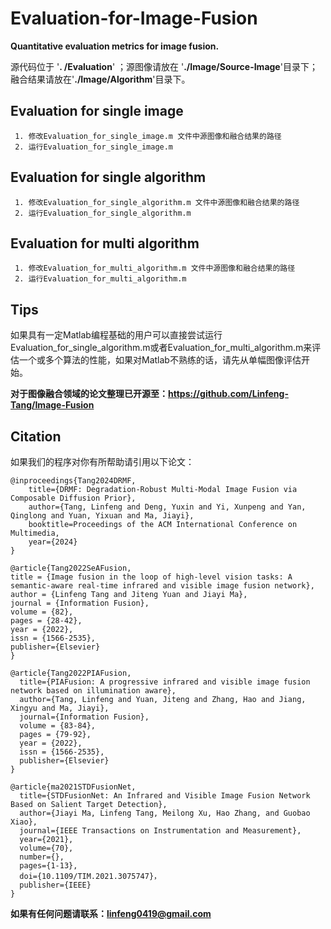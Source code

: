 # Evaluation-for-Image-Fusion
**Quantitative evaluation metrics for image fusion.**

源代码位于 '**. /Evaluation**' ；源图像请放在 '**./Image/Source-Image**'目录下； 融合结果请放在'**./Image/Algorithm**'目录下。
## Evaluation for single image

     1. 修改Evaluation_for_single_image.m 文件中源图像和融合结果的路径
     2. 运行Evaluation_for_single_image.m
 
## Evaluation for single algorithm
     1. 修改Evaluation_for_single_algorithm.m 文件中源图像和融合结果的路径
     2. 运行Evaluation_for_single_algorithm.m

## Evaluation for multi algorithm
     1. 修改Evaluation_for_multi_algorithm.m 文件中源图像和融合结果的路径
     2. 运行Evaluation_for_multi_algorithm.m
## Tips
如果具有一定Matlab编程基础的用户可以直接尝试运行Evaluation_for_single_algorithm.m或者Evaluation_for_multi_algorithm.m来评估一个或多个算法的性能，如果对Matlab不熟练的话，请先从单幅图像评估开始。

**对于图像融合领域的论文整理已开源至：https://github.com/Linfeng-Tang/Image-Fusion**

## Citation
如果我们的程序对你有所帮助请引用以下论文：

```
@inproceedings{Tang2024DRMF,
    title={DRMF: Degradation-Robust Multi-Modal Image Fusion via Composable Diffusion Prior},
    author={Tang, Linfeng and Deng, Yuxin and Yi, Xunpeng and Yan, Qinglong and Yuan, Yixuan and Ma, Jiayi},
    booktitle=Proceedings of the ACM International Conference on Multimedia,
    year={2024}
}
```

```
@article{Tang2022SeAFusion,
title = {Image fusion in the loop of high-level vision tasks: A semantic-aware real-time infrared and visible image fusion network},
author = {Linfeng Tang and Jiteng Yuan and Jiayi Ma},
journal = {Information Fusion},
volume = {82},
pages = {28-42},
year = {2022},
issn = {1566-2535},
publisher={Elsevier}
}
```

```
@article{Tang2022PIAFusion,
  title={PIAFusion: A progressive infrared and visible image fusion network based on illumination aware},
  author={Tang, Linfeng and Yuan, Jiteng and Zhang, Hao and Jiang, Xingyu and Ma, Jiayi},
  journal={Information Fusion},
  volume = {83-84},
  pages = {79-92},
  year = {2022},
  issn = {1566-2535},
  publisher={Elsevier}
}
```

```
@article{ma2021STDFusionNet,
  title={STDFusionNet: An Infrared and Visible Image Fusion Network Based on Salient Target Detection},
  author={Jiayi Ma, Linfeng Tang, Meilong Xu, Hao Zhang, and Guobao Xiao},
  journal={IEEE Transactions on Instrumentation and Measurement},
  year={2021},
  volume={70},
  number={},
  pages={1-13},
  doi={10.1109/TIM.2021.3075747}，
  publisher={IEEE}
}
```
**如果有任何问题请联系：linfeng0419@gmail.com**
